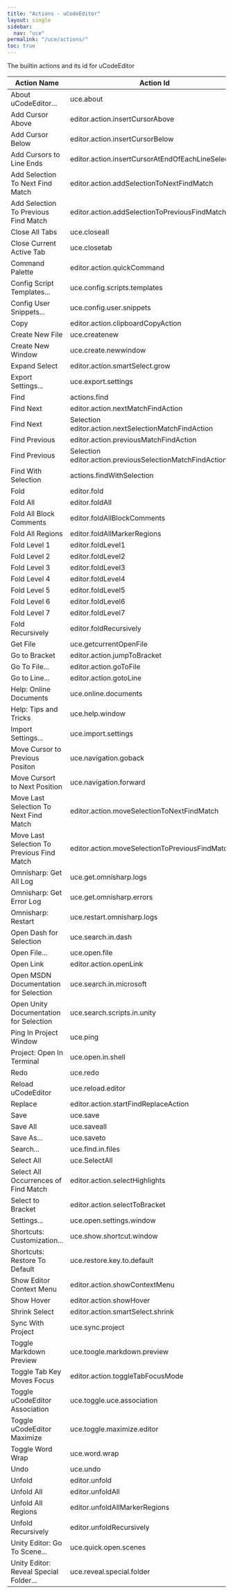 ```yaml
---
title: "Actions - uCodeEditor"
layout: single
sidebar:
  nav: "uce"
permalink: "/uce/actions/"
toc: true
---
```


The builtin actions and its id for uCodeEditor

Action Name | Action Id
-- | --
About uCodeEditor... | uce.about
Add Cursor Above | editor.action.insertCursorAbove
Add Cursor Below | editor.action.insertCursorBelow
Add Cursors to Line Ends | editor.action.insertCursorAtEndOfEachLineSelected
Add Selection To Next Find Match | editor.action.addSelectionToNextFindMatch
Add Selection To Previous Find Match | editor.action.addSelectionToPreviousFindMatch
Close All Tabs | uce.closeall
Close Current Active Tab | uce.closetab
Command Palette | editor.action.quickCommand
Config Script Templates... | uce.config.scripts.templates
Config User Snippets... | uce.config.user.snippets
Copy | editor.action.clipboardCopyAction
Create New File | uce.createnew
Create New Window | uce.create.newwindow
Expand Select | editor.action.smartSelect.grow
Export Settings... | uce.export.settings
Find | actions.find
Find Next | editor.action.nextMatchFindAction
Find Next | Selection editor.action.nextSelectionMatchFindAction
Find Previous | editor.action.previousMatchFindAction
Find Previous | Selection editor.action.previousSelectionMatchFindAction
Find With Selection | actions.findWithSelection
Fold | editor.fold
Fold All | editor.foldAll
Fold All Block Comments | editor.foldAllBlockComments
Fold All Regions | editor.foldAllMarkerRegions
Fold Level 1 | editor.foldLevel1
Fold Level 2 | editor.foldLevel2
Fold Level 3 | editor.foldLevel3
Fold Level 4 | editor.foldLevel4
Fold Level 5 | editor.foldLevel5
Fold Level 6 | editor.foldLevel6
Fold Level 7 | editor.foldLevel7
Fold Recursively | editor.foldRecursively
Get File | uce.getcurrentOpenFile
Go to Bracket | editor.action.jumpToBracket
Go To File... | editor.action.goToFile
Go to Line... | editor.action.gotoLine
Help: Online Documents | uce.online.documents
Help: Tips and Tricks | uce.help.window
Import Settings... | uce.import.settings
Move Cursor to Previous Positon | uce.navigation.goback
Move Cursort to Next Position | uce.navigation.forward
Move Last Selection To Next Find Match | editor.action.moveSelectionToNextFindMatch
Move Last Selection To Previous Find Match | editor.action.moveSelectionToPreviousFindMatch
Omnisharp: Get All Log | uce.get.omnisharp.logs
Omnisharp: Get Error Log | uce.get.omnisharp.errors
Omnisharp: Restart | uce.restart.omnisharp.logs
Open Dash for Selection | uce.search.in.dash
Open File... | uce.open.file
Open Link | editor.action.openLink
Open MSDN Documentation for Selection | uce.search.in.microsoft
Open Unity Documentation for Selection | uce.search.scripts.in.unity
Ping In Project Window | uce.ping
Project: Open In Terminal | uce.open.in.shell
Redo | uce.redo
Reload uCodeEditor | uce.reload.editor
Replace | editor.action.startFindReplaceAction
Save | uce.save
Save All | uce.saveall
Save As... | uce.saveto
Search... | uce.find.in.files
Select All | uce.SelectAll
Select All Occurrences of Find Match | editor.action.selectHighlights
Select to Bracket | editor.action.selectToBracket
Settings... | uce.open.settings.window
Shortcuts: Customization... | uce.show.shortcut.window
Shortcuts: Restore To Default | uce.restore.key.to.default
Show Editor Context Menu | editor.action.showContextMenu
Show Hover | editor.action.showHover
Shrink Select | editor.action.smartSelect.shrink
Sync With Project | uce.sync.project
Toggle Markdown Preview | uce.toogle.markdown.preview
Toggle Tab Key Moves Focus | editor.action.toggleTabFocusMode
Toggle uCodeEditor Association | uce.toggle.uce.association
Toggle uCodeEditor Maximize | uce.toggle.maximize.editor
Toggle Word Wrap | uce.word.wrap
Undo | uce.undo
Unfold | editor.unfold
Unfold All | editor.unfoldAll
Unfold All Regions | editor.unfoldAllMarkerRegions
Unfold Recursively | editor.unfoldRecursively
Unity Editor: Go To Scene... | uce.quick.open.scenes
Unity Editor: Reveal Special Folder... | uce.reveal.special.folder